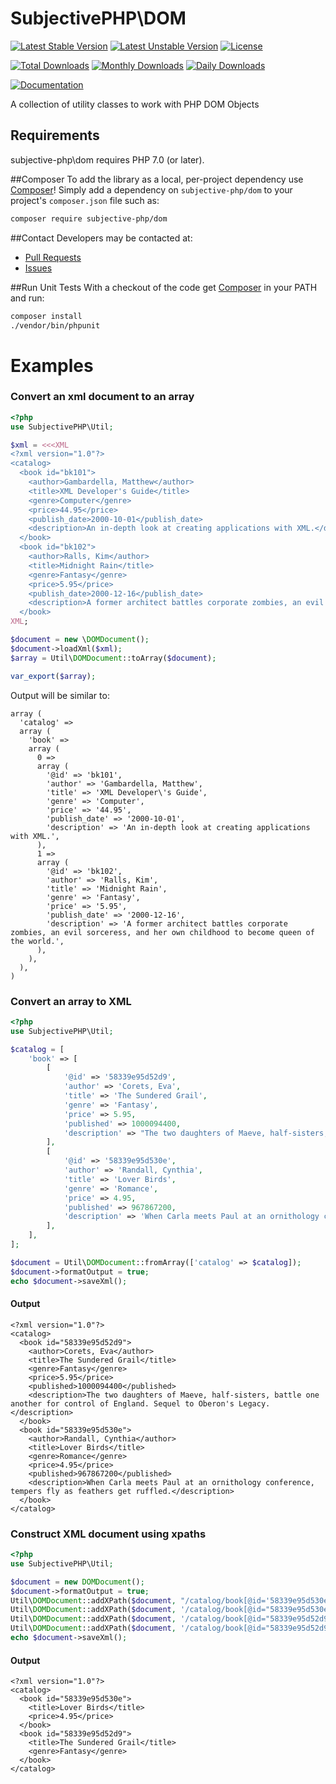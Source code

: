 # SubjectivePHP\DOM

[![Latest Stable Version](https://poser.pugx.org/subjective-php/dom/v/stable)](https://packagist.org/packages/subjective-php/dom)
[![Latest Unstable Version](https://poser.pugx.org/subjective-php/dom/v/unstable)](https://packagist.org/packages/subjective-php/dom)
[![License](https://poser.pugx.org/subjective-php/dom/license)](https://packagist.org/packages/subjective-php/dom)

[![Total Downloads](https://poser.pugx.org/subjective-php/dom/downloads)](https://packagist.org/packages/subjective-php/dom)
[![Monthly Downloads](https://poser.pugx.org/subjective-php/dom/d/monthly)](https://packagist.org/packages/subjective-php/dom)
[![Daily Downloads](https://poser.pugx.org/subjective-php/dom/d/daily)](https://packagist.org/packages/subjective-php/dom)

[![Documentation](https://img.shields.io/badge/reference-phpdoc-blue.svg?style=flat)](http://www.pholiophp.org/subjective-php/dom)

A collection of utility classes to work with PHP DOM Objects

## Requirements

subjective-php\dom requires PHP 7.0 (or later).

##Composer
To add the library as a local, per-project dependency use [Composer](http://getcomposer.org)! Simply add a dependency on
`subjective-php/dom` to your project's `composer.json` file such as:

```sh
composer require subjective-php/dom
```
##Contact
Developers may be contacted at:

 * [Pull Requests](https://github.com/subjective-php/dom/pulls)
 * [Issues](https://github.com/subjective-php/dom/issues)

##Run Unit Tests
With a checkout of the code get [Composer](http://getcomposer.org) in your PATH and run:

```sh
composer install
./vendor/bin/phpunit
```
# Examples

### Convert an xml document to an array
```php
<?php
use SubjectivePHP\Util;

$xml = <<<XML
<?xml version="1.0"?>
<catalog>
  <book id="bk101">
    <author>Gambardella, Matthew</author>
    <title>XML Developer's Guide</title>
    <genre>Computer</genre>
    <price>44.95</price>
    <publish_date>2000-10-01</publish_date>
    <description>An in-depth look at creating applications with XML.</description>
  </book>
  <book id="bk102">
    <author>Ralls, Kim</author>
    <title>Midnight Rain</title>
    <genre>Fantasy</genre>
    <price>5.95</price>
    <publish_date>2000-12-16</publish_date>
    <description>A former architect battles corporate zombies, an evil sorceress, and her own childhood to become queen of the world.</description>
  </book>
XML;

$document = new \DOMDocument();
$document->loadXml($xml);
$array = Util\DOMDocument::toArray($document);

var_export($array);

```

Output will be similar to:

```
array (
  'catalog' =>
  array (
    'book' =>
    array (
      0 =>
      array (
        '@id' => 'bk101',
        'author' => 'Gambardella, Matthew',
        'title' => 'XML Developer\'s Guide',
        'genre' => 'Computer',
        'price' => '44.95',
        'publish_date' => '2000-10-01',
        'description' => 'An in-depth look at creating applications with XML.',
      ),
      1 =>
      array (
        '@id' => 'bk102',
        'author' => 'Ralls, Kim',
        'title' => 'Midnight Rain',
        'genre' => 'Fantasy',
        'price' => '5.95',
        'publish_date' => '2000-12-16',
        'description' => 'A former architect battles corporate zombies, an evil sorceress, and her own childhood to become queen of the world.',
      ),
    ),
  ),
)
```

### Convert an array to XML
```php
<?php
use SubjectivePHP\Util;

$catalog = [
    'book' => [
        [
            '@id' => '58339e95d52d9',
            'author' => 'Corets, Eva',
            'title' => 'The Sundered Grail',
            'genre' => 'Fantasy',
            'price' => 5.95,
            'published' => 1000094400,
            'description' => "The two daughters of Maeve, half-sisters, battle one another for control of England. Sequel to Oberon's Legacy.",
        ],
        [
            '@id' => '58339e95d530e',
            'author' => 'Randall, Cynthia',
            'title' => 'Lover Birds',
            'genre' => 'Romance',
            'price' => 4.95,
            'published' => 967867200,
            'description' => 'When Carla meets Paul at an ornithology conference, tempers fly as feathers get ruffled.',
        ],
    ],
];

$document = Util\DOMDocument::fromArray(['catalog' => $catalog]);
$document->formatOutput = true;
echo $document->saveXml();
```
#### Output

```
<?xml version="1.0"?>
<catalog>
  <book id="58339e95d52d9">
    <author>Corets, Eva</author>
    <title>The Sundered Grail</title>
    <genre>Fantasy</genre>
    <price>5.95</price>
    <published>1000094400</published>
    <description>The two daughters of Maeve, half-sisters, battle one another for control of England. Sequel to Oberon's Legacy.</description>
  </book>
  <book id="58339e95d530e">
    <author>Randall, Cynthia</author>
    <title>Lover Birds</title>
    <genre>Romance</genre>
    <price>4.95</price>
    <published>967867200</published>
    <description>When Carla meets Paul at an ornithology conference, tempers fly as feathers get ruffled.</description>
  </book>
</catalog>
```

### Construct XML document using xpaths

```php
<?php
use SubjectivePHP\Util;

$document = new DOMDocument();
$document->formatOutput = true;
Util\DOMDocument::addXPath($document, "/catalog/book[@id='58339e95d530e']/title", 'Lover Birds');
Util\DOMDocument::addXPath($document, '/catalog/book[@id="58339e95d530e"]/price', 4.95);
Util\DOMDocument::addXPath($document, '/catalog/book[@id="58339e95d52d9"]/title', 'The Sundered Grail');
Util\DOMDocument::addXPath($document, '/catalog/book[@id="58339e95d52d9"]/genre', 'Fantasy');
echo $document->saveXml();
```
#### Output
```
<?xml version="1.0"?>
<catalog>
  <book id="58339e95d530e">
    <title>Lover Birds</title>
    <price>4.95</price>
  </book>
  <book id="58339e95d52d9">
    <title>The Sundered Grail</title>
    <genre>Fantasy</genre>
  </book>
</catalog>
```
